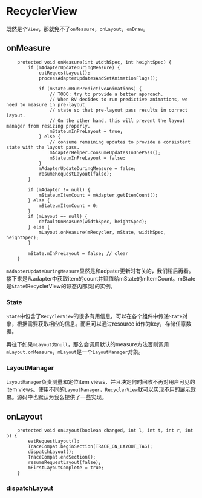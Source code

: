 # RecyclerView
既然是个`View`，那就免不了`onMeasure`，`onLayout`，`onDraw`。

## onMeasure
```
	protected void onMeasure(int widthSpec, int heightSpec) {
        if (mAdapterUpdateDuringMeasure) {
            eatRequestLayout();
            processAdapterUpdatesAndSetAnimationFlags();

            if (mState.mRunPredictiveAnimations) {
                // TODO: try to provide a better approach.
                // When RV decides to run predictive animations, we need to measure in pre-layout
                // state so that pre-layout pass results in correct layout.
                // On the other hand, this will prevent the layout manager from resizing properly.
                mState.mInPreLayout = true;
            } else {
                // consume remaining updates to provide a consistent state with the layout pass.
                mAdapterHelper.consumeUpdatesInOnePass();
                mState.mInPreLayout = false;
            }
            mAdapterUpdateDuringMeasure = false;
            resumeRequestLayout(false);
        }

        if (mAdapter != null) {
            mState.mItemCount = mAdapter.getItemCount();
        } else {
            mState.mItemCount = 0;
        }
        if (mLayout == null) {
            defaultOnMeasure(widthSpec, heightSpec);
        } else {
            mLayout.onMeasure(mRecycler, mState, widthSpec, heightSpec);
        }

        mState.mInPreLayout = false; // clear
    }
```
`mAdapterUpdateDuringMeasure`显然是和adpater更新时有关的，我们稍后再看。接下来是从adapter中获取item的count并赋值给mState的mItemCount。mState是`State`(RecyclerView的静态内部类)的实例。  

### State
`State`中包含了`RecyclerView`的很多有用信息，可以在各个组件中传递`State`对象，根据需要获取相应的信息。而且可以通过resource id作为key，存储任意数据。

再往下如果`mLayout`为`null`，那么会调用默认的measure方法否则调用`mLayout.onMeasure`，`mLayout`是一个`LayoutManager`对象。
### LayoutManager
`LayoutManager`负责测量和定位item views，并且决定何时回收不再对用户可见的item views。使用不同的`LayoutManager`，`RecyclerView`就可以实现不用的展示效果。源码中也默认为我么提供了一些实现。

## onLayout
```
	protected void onLayout(boolean changed, int l, int t, int r, int b) {
        eatRequestLayout();
        TraceCompat.beginSection(TRACE_ON_LAYOUT_TAG);
        dispatchLayout();
        TraceCompat.endSection();
        resumeRequestLayout(false);
        mFirstLayoutComplete = true;
    }
```

### dispatchLayout
